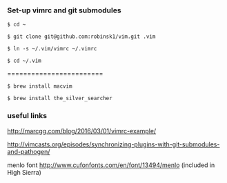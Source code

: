 ### Set-up vimrc and git submodules

```
$ cd ~

$ git clone git@github.com:robinsk1/vim.git .vim

$ ln -s ~/.vim/vimrc ~/.vimrc

$ cd ~/.vim

```
========================

```
$ brew install macvim

$ brew install the_silver_searcher
```

### useful links

http://marcgg.com/blog/2016/03/01/vimrc-example/

http://vimcasts.org/episodes/synchronizing-plugins-with-git-submodules-and-pathogen/

menlo font http://www.cufonfonts.com/en/font/13494/menlo (included in High Sierra)
